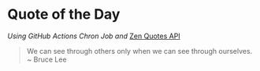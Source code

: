 # Quote of the Day 
*Using GitHub Actions Chron Job and* [Zen Quotes API]( https://zenquotes.io/ )
> We can see through others only when we can see through ourselves. ~ Bruce Lee
